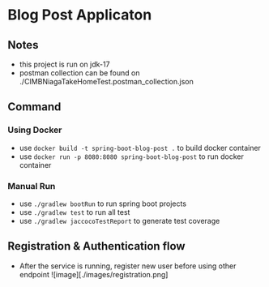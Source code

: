 # Blog Post Applicaton
## Notes
- this project is run on jdk-17
- postman collection can be found on ./CIMBNiagaTakeHomeTest.postman_collection.json

## Command
### Using Docker
- use `docker build -t spring-boot-blog-post .` to build docker container
- use `docker run -p 8080:8080 spring-boot-blog-post` to run docker container
### Manual Run
- use `./gradlew bootRun` to run spring boot projects
- use `./gradlew test` to run all test
- use `./gradlew jaccocoTestReport` to generate test coverage

## Registration & Authentication flow
- After the service is running, register new user before using other endpoint
![image][./images/registration.png]

